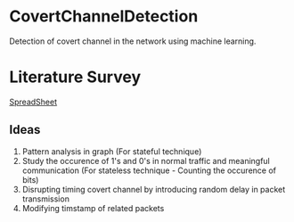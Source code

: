 # CovertChannelDetection
Detection of covert channel in the network using machine learning.

# Literature Survey
[SpreadSheet](https://docs.google.com/spreadsheets/d/18hXsATAqJMUNwnvucOfUVm8bMuZcC0YDWaeEXVuBem8/edit#gid=0)

## Ideas
1. Pattern analysis in graph (For stateful technique)
2. Study the occurence of 1's and 0's in normal traffic and meaningful communication (For stateless technique - Counting the occurence of bits)
3. Disrupting timing covert channel by introducing random delay in packet transmission
4. Modifying timstamp of related packets

